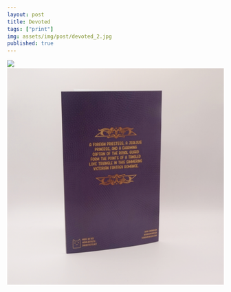 ```yaml
---
layout: post
title: Devoted
tags: ["print"]
img: assets/img/post/devoted_2.jpg
published: true
---
```


<img src="{{ page.img }}">
<img src="/assets/img/post/devoted_3.jpg">
